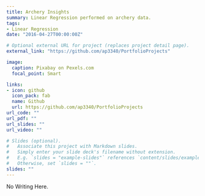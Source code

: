 ```yaml
---
title: Archery Insights
summary: Linear Regression performed on archery data. 
tags:
- Linear Regression
date: "2016-04-27T00:00:00Z"

# Optional external URL for project (replaces project detail page).
external_link: "https://github.com/ap3340/PortfolioProjects"

image:
  caption: Pixabay on Pexels.com
  focal_point: Smart

links:
- icon: github
  icon_pack: fab
  name: Github
  url: https://github.com/ap3340/PortfolioProjects
url_code: ""
url_pdf: ""
url_slides: ""
url_video: ""

# Slides (optional).
#   Associate this project with Markdown slides.
#   Simply enter your slide deck's filename without extension.
#   E.g. `slides = "example-slides"` references `content/slides/example-slides.md`.
#   Otherwise, set `slides = ""`.
slides: ""
---
```


No Writing Here. 

